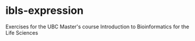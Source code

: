 # ibls-expression
Exercises for the UBC Master's course Introduction to Bioinformatics for the Life Sciences
